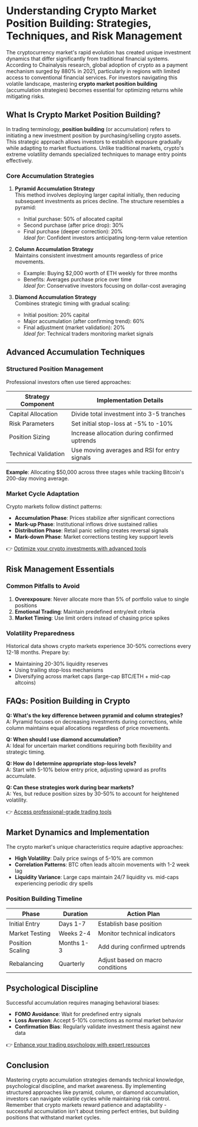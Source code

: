# Understanding Crypto Market Position Building: Strategies, Techniques, and Risk Management  

The cryptocurrency market's rapid evolution has created unique investment dynamics that differ significantly from traditional financial systems. According to Chainalysis research, global adoption of crypto as a payment mechanism surged by 880% in 2021, particularly in regions with limited access to conventional financial services. For investors navigating this volatile landscape, mastering **crypto market position building** (accumulation strategies) becomes essential for optimizing returns while mitigating risks.  

## What Is Crypto Market Position Building?  

In trading terminology, **position building** (or accumulation) refers to initiating a new investment position by purchasing/selling crypto assets. This strategic approach allows investors to establish exposure gradually while adapting to market fluctuations. Unlike traditional markets, crypto's extreme volatility demands specialized techniques to manage entry points effectively.  

### Core Accumulation Strategies  

1. **Pyramid Accumulation Strategy**  
   This method involves deploying larger capital initially, then reducing subsequent investments as prices decline. The structure resembles a pyramid:  
   - Initial purchase: 50% of allocated capital  
   - Second purchase (after price drop): 30%  
   - Final purchase (deeper correction): 20%  
   *Ideal for*: Confident investors anticipating long-term value retention  

2. **Column Accumulation Strategy**  
   Maintains consistent investment amounts regardless of price movements.  
   - Example: Buying $2,000 worth of ETH weekly for three months  
   - Benefits: Averages purchase price over time  
   *Ideal for*: Conservative investors focusing on dollar-cost averaging  

3. **Diamond Accumulation Strategy**  
   Combines strategic timing with gradual scaling:  
   - Initial position: 20% capital  
   - Major accumulation (after confirming trend): 60%  
   - Final adjustment (market validation): 20%  
   *Ideal for*: Technical traders monitoring market signals  

## Advanced Accumulation Techniques  

### Structured Position Management  
Professional investors often use tiered approaches:  

| Strategy Component | Implementation Details |  
|---------------------|------------------------|  
| Capital Allocation  | Divide total investment into 3-5 tranches |  
| Risk Parameters     | Set initial stop-loss at -5% to -10% |  
| Position Sizing     | Increase allocation during confirmed uptrends |  
| Technical Validation| Use moving averages and RSI for entry signals |  

**Example**: Allocating $50,000 across three stages while tracking Bitcoin's 200-day moving average.  

### Market Cycle Adaptation  
Crypto markets follow distinct patterns:  
- **Accumulation Phase**: Prices stabilize after significant corrections  
- **Mark-up Phase**: Institutional inflows drive sustained rallies  
- **Distribution Phase**: Retail panic selling creates reversal signals  
- **Mark-down Phase**: Market corrections testing key support levels  

👉 [Optimize your crypto investments with advanced tools](https://bit.ly/okx-bonus)  

## Risk Management Essentials  

### Common Pitfalls to Avoid  
1. **Overexposure**: Never allocate more than 5% of portfolio value to single positions  
2. **Emotional Trading**: Maintain predefined entry/exit criteria  
3. **Market Timing**: Use limit orders instead of chasing price spikes  

### Volatility Preparedness  
Historical data shows crypto markets experience 30-50% corrections every 12-18 months. Prepare by:  
- Maintaining 20-30% liquidity reserves  
- Using trailing stop-loss mechanisms  
- Diversifying across market caps (large-cap BTC/ETH + mid-cap altcoins)  

## FAQs: Position Building in Crypto  

**Q: What's the key difference between pyramid and column strategies?**  
A: Pyramid focuses on decreasing investments during corrections, while column maintains equal allocations regardless of price movements.  

**Q: When should I use diamond accumulation?**  
A: Ideal for uncertain market conditions requiring both flexibility and strategic timing.  

**Q: How do I determine appropriate stop-loss levels?**  
A: Start with 5-10% below entry price, adjusting upward as profits accumulate.  

**Q: Can these strategies work during bear markets?**  
A: Yes, but reduce position sizes by 30-50% to account for heightened volatility.  

👉 [Access professional-grade trading tools](https://bit.ly/okx-bonus)  

## Market Dynamics and Implementation  

The crypto market's unique characteristics require adaptive approaches:  
- **High Volatility**: Daily price swings of 5-10% are common  
- **Correlation Patterns**: BTC often leads altcoin movements with 1-2 week lag  
- **Liquidity Variance**: Large caps maintain 24/7 liquidity vs. mid-caps experiencing periodic dry spells  

### Position Building Timeline  

| Phase           | Duration     | Action Plan                     |  
|-----------------|--------------|---------------------------------|  
| Initial Entry   | Days 1-7     | Establish base position         |  
| Market Testing  | Weeks 2-4    | Monitor technical indicators    |  
| Position Scaling| Months 1-3   | Add during confirmed uptrends   |  
| Rebalancing     | Quarterly    | Adjust based on macro conditions|  

## Psychological Discipline  

Successful accumulation requires managing behavioral biases:  
- **FOMO Avoidance**: Wait for predefined entry signals  
- **Loss Aversion**: Accept 5-10% corrections as normal market behavior  
- **Confirmation Bias**: Regularly validate investment thesis against new data  

👉 [Enhance your trading psychology with expert resources](https://bit.ly/okx-bonus)  

## Conclusion  

Mastering crypto accumulation strategies demands technical knowledge, psychological discipline, and market awareness. By implementing structured approaches like pyramid, column, or diamond accumulation, investors can navigate volatile cycles while maintaining risk control. Remember that crypto markets reward patience and adaptability - successful accumulation isn't about timing perfect entries, but building positions that withstand market cycles.  
